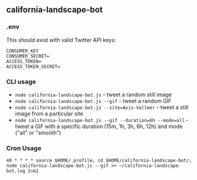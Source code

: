 ## california-landscape-bot

### .env

This should exist with valid Twitter API keys:

```
CONSUMER_KEY
CONSUMER_SECRET=
ACCESS_TOKEN=
ACCESS_TOKEN_SECRET=
```

### CLI usage

* `node california-landscape-bot.js` - tweet a random still image
* `node california-landscape-bot.js --gif` - tweet a random GIF
* `node california-landscape-bot.js --site=Axis-Vollmer` - tweet a still image from a particular site
* `node california-landscape-bot.js --gif --duration=6h --mode=all` - tweet a GIF with a specific duration (15m, 1h, 3h, 6h, 12h) and mode ("all" or "smooth")

### Cron Usage
`40 * * * * source $HOME/.profile; cd $HOME/california-landscape-bot/; node california-landscape-bot.js --gif >> ~/california-landscape-bot.log 2>&1`

